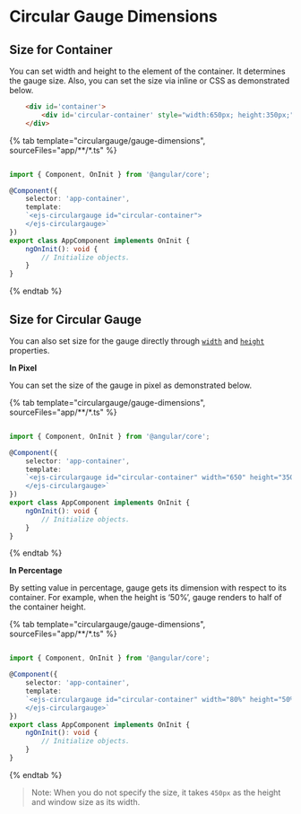 
# Circular Gauge Dimensions

## Size for Container

You can set width and height to the element of the container. It determines the gauge size. Also, you can set the size via inline or CSS as demonstrated below.

```html
    <div id='container'>
        <div id='circular-container' style="width:650px; height:350px;"></div>
    </div>
```

{% tab template="circulargauge/gauge-dimensions", sourceFiles="app/**/*.ts" %}

```typescript

import { Component, OnInit } from '@angular/core';

@Component({
    selector: 'app-container',
    template:
    `<ejs-circulargauge id="circular-container">
    </ejs-circulargauge>`
})
export class AppComponent implements OnInit {
    ngOnInit(): void {
        // Initialize objects.
    }
}

```

{% endtab %}
<!-- markdownlint-disable MD036 -->

## Size for Circular Gauge

<!-- markdownlint-disable MD036 -->

You can also set size for the gauge directly through [`width`](../api/circular-gauge/#width-string)
and [`height`](../api/circular-gauge/#height-string) properties.

**In Pixel**

You can set the size of the gauge in pixel as demonstrated below.

{% tab template="circulargauge/gauge-dimensions", sourceFiles="app/**/*.ts" %}

```typescript

import { Component, OnInit } from '@angular/core';

@Component({
    selector: 'app-container',
    template:
    `<ejs-circulargauge id="circular-container" width="650" height="350">
    </ejs-circulargauge>`
})
export class AppComponent implements OnInit {
    ngOnInit(): void {
        // Initialize objects.
    }
}

```

{% endtab %}

**In Percentage**

By setting value in percentage, gauge gets its dimension with respect to its container. For example, when
the height is ‘50%’, gauge renders to half of the container height.

{% tab template="circulargauge/gauge-dimensions", sourceFiles="app/**/*.ts" %}

```typescript

import { Component, OnInit } from '@angular/core';

@Component({
    selector: 'app-container',
    template:
    `<ejs-circulargauge id="circular-container" width="80%" height="50%">
    </ejs-circulargauge>`
})
export class AppComponent implements OnInit {
    ngOnInit(): void {
        // Initialize objects.
    }
}

```

{% endtab %}

>Note: When you do not specify the size, it takes `450px` as the height and window size as its width.